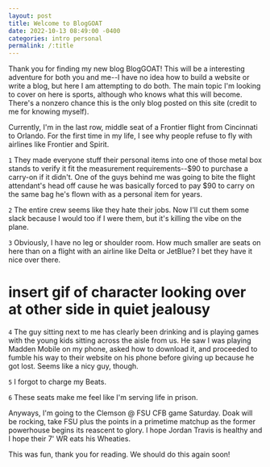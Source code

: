 ```yaml
---
layout: post
title: Welcome to BlogGOAT
date: 2022-10-13 08:49:00 -0400
categories: intro personal
permalink: /:title
---
```


Thank you for finding my new blog BlogGOAT! This will be a interesting adventure for both you and me--I have no idea how to build a website or write a blog, but here I am attempting to do both. The main topic I'm looking to cover on here is sports, although who knows what this will become. There's a nonzero chance this is the only blog posted on this site (credit to me for knowing myself).

Currently, I'm in the last row, middle seat of a Frontier flight from Cincinnati to Orlando. For the first time in my life, I see why people refuse to fly with airlines like Frontier and Spirit.

`1` They made everyone stuff their personal items into one of those metal box stands to verify it fit the measurement requirements--$90 to purchase a carry-on if it didn't. One of the guys behind me was going to bite the flight attendant's head off cause he was basically forced to pay $90 to carry  on the same bag he's flown with as a personal item for years.

`2` The entire crew seems like they hate their jobs. Now I'll cut them some slack because I would too if I were them, but it's killing the vibe on the plane.

`3` Obviously, I have no leg or shoulder room. How much smaller are seats on here than on a flight with an airline like Delta or JetBlue? I bet they have it nice over there.
# insert gif of character looking over at other side in quiet jealousy

`4` The guy sitting next to me has clearly been drinking and is playing games with the young kids sitting across the aisle from us. He saw I was playing Madden Mobile on my phone, asked how to download it, and proceeded to fumble his way to their website on his phone before giving up because he got lost. Seems like a nicy guy, though.

`5` I forgot to charge my Beats.

`6` These seats make me feel like I'm serving life in prison.

Anyways, I'm going to the Clemson @ FSU CFB game Saturday. Doak will be rocking, take FSU plus the points in a primetime matchup as the former powerhouse begins its reascent to glory. I hope Jordan Travis is healthy and I hope their 7' WR eats his Wheaties.

This was fun, thank you for reading. We should do this again soon!